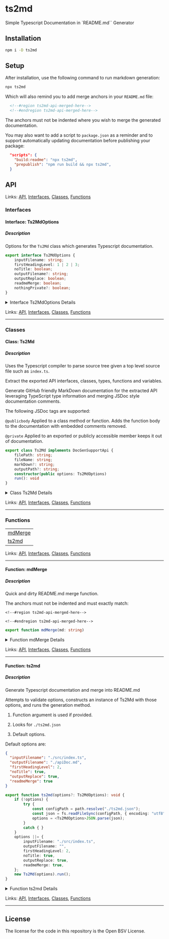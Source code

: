 # ts2md

Simple Typescript Documentation in `README.md`` Generator

## Installation

```bash
npm i -D ts2md
```

## Setup

After installation, use the following command to run markdown generation:

```bash
npx ts2md
```

Which will also remind you to add merge anchors in your `README.md` file:

```md
  <!--#region ts2md-api-merged-here-->
  <!--#endregion ts2md-api-merged-here-->
```

The anchors must not be indented where you wish to merge the generated documentation.

You may also want to add a script to `package.json` as a reminder and to support
automatically updating documentation before publishing your package:

```json
  "scripts": {
    "build:readme": "npx ts2md",
    "prepublish": "npm run build && npx ts2md",
  }
```

## API

<!--#region ts2md-api-merged-here-->
Links: [API](#api), [Interfaces](#interfaces), [Classes](#classes), [Functions](#functions)

### Interfaces

#### Interface: Ts2MdOptions

##### Description

Options for the `Ts2Md` class which generates Typescript documentation.

```ts
export interface Ts2MdOptions {
    inputFilename: string;
    firstHeadingLevel: 1 | 2 | 3;
    noTitle: boolean;
    outputFilename?: string;
    outputReplace: boolean;
    readmeMerge: boolean;
    nothingPrivate?: boolean;
}
```

<details>

<summary>Interface Ts2MdOptions Details</summary>

###### inputFilename

Primary typescript source file, default is `./src/index.ts`

###### firstHeadingLevel

The heading level for the first generated heading.

###### noTitle

Set to true if generated markdown will be merged into
a file that already includes a containing header.

###### outputFilename

If valid, a copy of the generated markdown documentation will be
saved to this file.

###### outputReplace

Set to true to attempt to delete an existing output file before
writing new output.

###### readmeMerge

Set to true if the generated output should be merged into README.md

Currently README.md must exist at `./README.md`

and must contain the following merge start and merge end anchors:

   `<!--#region ts2md-api-merged-here-->`

   `<!--#endregion ts2md-api-merged-here-->`
   
The anchors must not be indented.

###### nothingPrivate

If true, overrides private typescript keywords and jsdoc tags.

CAUTION: This setting is inappropriate for published documentation ;-)

</details>

Links: [API](#api), [Interfaces](#interfaces), [Classes](#classes), [Functions](#functions)

---
### Classes

#### Class: Ts2Md

##### Description

Uses the Typescript compiler to parse source tree given a top level source file such as `index.ts`.

Extract the exported API interfaces, classes, types, functions and variables.

Generate GitHub friendly MarkDown documentation for the extracted API leveraging TypeScript type information
and merging JSDoc style documentation comments.

The following JSDoc tags are supported:

   `@publicbody` Applied to a class method or function. Adds the function body to the documentation with embedded comments removed.

   `@private` Applied to an exported or publicly accessible member keeps it out of documentation.

```ts
export class Ts2Md implements DocGenSupportApi {
    filePath: string;
    fileName: string;
    markDown?: string;
    outputPath?: string;
    constructor(public options: Ts2MdOptions) 
    run(): void 
}
```

<details>

<summary>Class Ts2Md Details</summary>

##### Class Ts2Md Constructor 

Construct a new instance configured for `run` method to be called next.

```ts
constructor(public options: Ts2MdOptions) 
```

<details>

<summary>Class Ts2Md Constructor  Arguments</summary>

###### options

Must be provided. inputFilename defaults to `./src/index.ts`

</details>

##### Class Ts2Md Property fileName

The top level input Typescript file's filename without path

```ts
fileName: string
```

##### Class Ts2Md Property filePath

The top level input Typescript file's filename with full path.

```ts
filePath: string
```

##### Class Ts2Md Property markDown

The generated documentation as markdown string

```ts
markDown?: string
```

##### Class Ts2Md Property outputPath

The file path to which `markDown` was written.

```ts
outputPath?: string
```

##### Class Ts2Md Method run

Generates the documentation markdown and write's it to output file
and/or merges it to README.md

```ts
run(): void 
```

</details>

Links: [API](#api), [Interfaces](#interfaces), [Classes](#classes), [Functions](#functions)

---
### Functions

| |
| --- |
| [mdMerge](#function-mdmerge) |
| [ts2md](#function-ts2md) |

Links: [API](#api), [Interfaces](#interfaces), [Classes](#classes), [Functions](#functions)

---

#### Function: mdMerge

##### Description

Quick and dirty README.md merge function.

The anchors must not be indented and must exactly match:

   `<!--#region ts2md-api-merged-here-->`

   `<!--#endregion ts2md-api-merged-here-->`

```ts
export function mdMerge(md: string) 
```

<details>

<summary>Function mdMerge Details</summary>

###### md

The markdown to insert between the start and end anchors.</details>

Links: [API](#api), [Interfaces](#interfaces), [Classes](#classes), [Functions](#functions)

---
#### Function: ts2md

##### Description

Generate Typescript documentation and merge into README.md

Attempts to validate options, constructs an instance of Ts2Md with those options, and runs the generation method.

1. Function argument is used if provided.

2. Looks for `./ts2md.json`

3. Default options.

Default options are:

```json
{
  "inputFilename": "./src/index.ts",
  "outputFilename": "./apiDoc.md",
  "firstHeadingLevel": 2,
  "noTitle": true,
  "outputReplace": true,
  "readmeMerge": true
}
```

```ts
export function ts2md(options?: Ts2MdOptions): void {
    if (!options) {
        try {
            const configPath = path.resolve("./ts2md.json");
            const json = fs.readFileSync(configPath, { encoding: "utf8" });
            options = <Ts2MdOptions>JSON.parse(json);
        }
        catch { }
    }
    options ||= {
        inputFilename: "./src/index.ts",
        outputFilename: "",
        firstHeadingLevel: 2,
        noTitle: true,
        outputReplace: true,
        readmeMerge: true,
    };
    new Ts2Md(options).run();
}
```

<details>

<summary>Function ts2md Details</summary>

###### options

Optional options to control markdown generation.</details>

Links: [API](#api), [Interfaces](#interfaces), [Classes](#classes), [Functions](#functions)

---

<!--#endregion ts2md-api-merged-here-->

## License

The license for the code in this repository is the Open BSV License.

